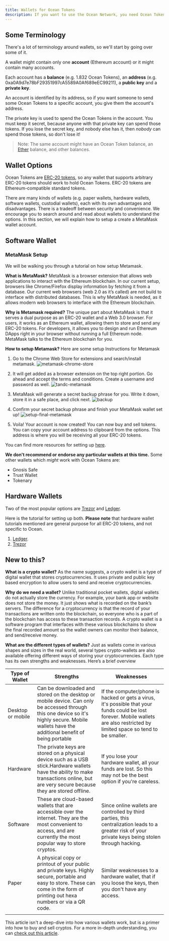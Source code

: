 ```yaml
---
title: Wallets for Ocean Tokens
description: If you want to use the Ocean Network, you need Ocean Tokens (typical ERC-20 tokens), and to get Ocean Tokens, you need to get a wallet that can hold Ocean Tokens.
---
```


## Some Terminology

There's a lot of terminology around wallets, so we'll start by going over some of it.

A wallet might contain only one **account** (Ethereum account) or it might contain many accounts.

Each account has a **balance** (e.g. 1.832 Ocean Tokens), an **address** (e.g. 0xa0A9d7e78bF29351997cA5589A0Af689eEC99211), a **public key** and a **private key**.

An account is identified by its address, so if you want someone to send some Ocean Tokens to a specific account, you give them the account's address.

The private key is used to spend the Ocean Tokens in the account. You must keep it secret, because anyone with that private key can spend those tokens. If you lose the secret key, and nobody else has it, then _nobody_ can spend those tokens, so don't lose it!

> Note: The same account might have an Ocean Token balance, an [Ether](https://www.ethereum.org/ether) balance, and other balances.

## Wallet Options

Ocean Tokens are [ERC-20 tokens](https://en.wikipedia.org/wiki/ERC-20), so any wallet that supports arbitrary ERC-20 tokens should work to hold Ocean Tokens. ERC-20 tokens are Ethereum-compatible standard tokens.

There are many kinds of wallets (e.g. paper wallets, hardware wallets, software wallets, custodial wallets), each with its own advantages and disadvantages. There is a tradeoff between security and convenience. We encourage you to search around and read about wallets to understand the options. In this section, we will explain how to setup a create a MetaMask wallet account. 


## Software Wallet

### MetaMask Setup

We will be walking you through a tutorial on how setup Metamask.

**What is MetaMask?**
MetaMask is a browser extension that allows web applications to interact with the Ethereum blockchain. In our current setup, browsers like Chrome/Firefox display information by fetching it from a database. Our current web browsers (web 2.0 as it’s called) are not build to interface with distributed databases. This is why MetaMask is needed, as it allows modern web browsers to interface with the Ethereum blockchain.


**Why is Metamask required?**
The unique part about MetaMask is that it serves a dual purpose as an ERC-20 wallet and a Web 3.0 browser. For users, it works as an Ethereum wallet, allowing them to store and send any ERC-20 tokens. For developers, it allows you to design and run Ethereum DApps right in your browser without running a full Ethereum node. MetaMask talks to the Ethereum blockchain for you.

**How to setup Metamask?**
Here are some setup Instructions for Metamask

1. Go to the Chrome Web Store for extensions and search/install metamask. ![metamask-chrome-store](images/metamask-chrome-extension.png)

2. It will get added as a browser extension on the top right portion. Go ahead and accept the terms and conditions. Create a username and password as well. ![tandc-metamask](images/metamask-create-username-password.png)
3. MetaMask will generate a secret backup phrase for you. Write it down, store it in a safe place, and click next. ![backup](images/metamask-secret-passcode.png)
4. Confirm your secret backup phrase and finish your MetaMask wallet set up! ![setup-final-metamask](images/metamask_view-account-options.png)
5. Voila! Your account is now created! You can now buy and sell tokens. You can copy your account address to clipboard from the options. This address is where you will be receiving all your ERC-20 tokens.  

You can find more resources for setting up [here](https://drive.google.com/open?id=1N68MsRlbxJ4h6otCaTIwN4y904unh1QO).

**We don't recommend or endorse any particular wallets at this time.** Some other wallets which _might_ work with Ocean Tokens are:

- Gnosis Safe
- Trust Wallet
- Tokenary

## Hardware Wallets

Two of the most popular options are [Trezor](https://trezor.io/) and [Ledger](https://www.ledger.com/pages/ledger-live).

Here is the tutorial for setting up both. **Please note** that hardware wallet tutorials mentioned are general purpose for all ERC-20 tokens, and not specific to Ocean. 

1. [Ledger](https://coinsutra.com/edger-nano-s-setup-guide/).
2. [Trezor](https://wiki.trezor.io/User_manual)

## New to this?

**What is a crypto wallet?**
As the name suggests, a crypto wallet is a type of digital wallet that stores cryptocurrencies. It uses private and public key based encryption to allow users to send and receive cryptocurrencies.

**Why do we need a wallet?**
Unlike traditional pocket wallets, digital wallets do not actually store the currency. For example, your bank app or website does not store the money. It just shows what is recorded on the bank’s servers. The difference for a cryptocurrency is that the record of your transactions are written onto the blockchain, so everyone who is a part of the blockchain has access to these transaction records. A crypto wallet is a software program that interfaces with these various blockchains to show the final recorded amount so the wallet owners can monitor their balance, and send/receive money. 

**What are the different types of wallets?**
Just as wallets come in various shapes and sizes in the real world, several types crypto-wallets are also available offering different ways of storing your cryptocurrencies. Each type has its own strengths and weaknesses. Here’s a brief overview

| **Type of Wallet** | **Strengths** | **Weaknesses**
| --- | --- | --- |
| Desktop or mobile | Can be downloaded and stored on the desktop or mobile device. Can only be accessed through this one device so it&#39;s highly secure. Mobile wallets have the additional benefit of being portable | If the computer/phone is hacked or gets a virus, it&#39;s possible that your funds could be lost forever. Mobile wallets are also restricted by limited space so tend to be smaller. 
| Hardware | The private keys are stored on a physical device such as a USB stick.Hardware wallets have the ability to make transactions online, but are very secure because they are stored offline. | If you lose your hardware wallet, all your funds are lost. So this may not be the best option if you&#39;re careless.
| Software | These are cloud-based wallets that are accessible over the internet. They are the most convenient to access, and are currently the most popular way to store cryptos. | Since online wallets are controlled by third parties, this centralization leads to a greater risk of your private keys being stolen through hacking. |   |
| Paper | A physical copy or printout of your public and private keys. Highly secure, portable and easy to store. These can come in the form of printing out hexa numbers or via a QR code.   | Similar weaknesses to a hardware wallet, that if you loose the keys, then you don&#39;t have any access. 
|   |   |   |   |
This article isn't a deep-dive into how various wallets work, but is a primer into how to buy and sell cryptos. For a more in-depth understanding, you can [check out this article](https://blockgeeks.com/guides/cryptocurrency-wallet-guide/).
